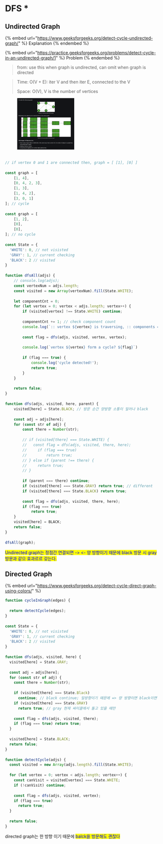 # DFS \*

## Undirected Graph

{% embed url="https://www.geeksforgeeks.org/detect-cycle-undirected-graph/" %}
Explanation
{% endembed %}

{% embed url="https://practice.geeksforgeeks.org/problems/detect-cycle-in-an-undirected-graph/1" %}
Problem
{% endembed %}

> from: use this when graph is undirected, can omit when graph is directed

> Time: O(V + E): iter V and then iter E, connected to the V
>
> Space: O(V), V is the number of vertices

<figure><img src="../../../../../.gitbook/assets/Screenshot 2023-06-05 at 13.26.22.png" alt="" width="188"><figcaption></figcaption></figure>



```javascript

// if vertex 0 and 1 are connected then, graph = [ [1], [0] ]

const graph = [
    [1, 4],
    [0, 4, 2, 3],
    [1, 3],
    [1, 4, 2],
    [3, 0, 1]
]; // cycle

const graph = [
    [1, 2],
    [0],
    [0],
]; // no cycle

const State = {
  'WHITE': 0, // not visisted
  'GRAY': 1, // current checking
  'BLACK': 2 // visited
}

function dfsAll(adjs) {
    // console.log(adjs);
    const vertexNum = adjs.length;
    const visited = new Array(vertexNum).fill(State.WHITE);
    
    let componentCnt = 0;
    for (let vertex = 0; vertex < adjs.length; vertex++) {
        if (visited[vertex] !== State.WHITE) continue;

        componentCnt += 1; // check component count
        console.log(`:: vertex ${vertex} is traversing, :: components = ${componentCnt}`);
         
        const flag = dfs(adjs, visited, vertex, vertex);
        
        console.log(`vertex ${vertex} form a cycle? ${flag}`)
        
        if (flag === true) {
            console.log('cycle detected!');
            return true;
        }
    }
    
    return false;
}

function dfs(adjs, visited, here, parent) {
    visited[here] = State.BLACK; // 방문 순간 양방향 소통이 일어나 black
    
    const adj = adjs[here];
    for (const str of adj) {
        const there = Number(str);
        
        // if (visited[there] === State.WHITE) {
        //   const flag = dfs(adjs, visited, there, here);
        //     if (flag === true) 
        //         return true;
        // } else if (parent !== there) {
        //     return true;
        // }
        
        if (parent === there) continue;
        if (visited[there] === State.GRAY) return true; // different        
        if (visited[there] === State.BLACK) return true;
        
        const flag = dfs(adjs, visited, there, here);
        if (flag === true)
            return true;
    }
    visited[here] = BLACK;
    return false;
}

dfsAll(graph);
```

<mark style="color:blue;">Undirected graph는 정점간 연결되면  -> <- 양 방향이기 때문에 black 방문 시 gray 방문과 같으 효과르르 갖는다.</mark>&#x20;

## Directed Graph

{% embed url="https://www.geeksforgeeks.org/detect-cycle-direct-graph-using-colors/" %}

```javascript
function cycleInGraph(edges) {
  
  return detectCycle(edges);
}

const State = {
  'WHITE': 0, // not visisted
  'GRAY': 1, // current checking
  'BLACK': 2 // visited
}

function dfs(adjs, visited, here) {
  visited[here] = State.GRAY;

  const adj = adjs[here];
  for (const str of adj) {
    const there = Number(str);
    
    if (visited[there] === State.Black) 
      continue; // black continue; 일방향이기 때문에 => 양 방향이면 black이면 현재로 넘어온 기억이 있다.
    if (visited[there] === State.GRAY) 
      return true; // gray 현재 싸이클에서 돌고 있을 때만

    const flag = dfs(adjs, visited, there);
    if (flag === true) return true;
  }

  visited[here] = State.BLACK;
  return false;
}

function detectCycle(adjs) {
  const visited = new Array(adjs.length).fill(State.WHITE);

  for (let vertex = 0; vertex < adjs.length; vertex++) {
    const canVisit = visited[vertex] === State.WHITE;
    if (!canVisit) continue;
    
    const flag = dfs(adjs, visited, vertex);
    if (flag === true) 
      return true;
  }

  return false;
}

```

directed graph는 한 방향 이기 때문에 <mark style="color:blue;">balck을 방문해도 괜찮다</mark>
